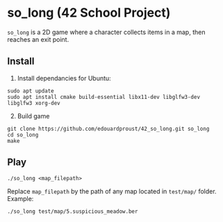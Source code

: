 # so_long (42 School Project)

`so_long` is a 2D game where a character collects items in a map, then reaches an exit point.

## Install

1. Install dependancies for Ubuntu: 
```
sudo apt update
sudo apt install cmake build-essential libx11-dev libglfw3-dev libglfw3 xorg-dev
```

2. Build game
```
git clone https://github.com/edouardproust/42_so_long.git so_long
cd so_long
make
```

## Play
```
./so_long <map_filepath>
```
Replace `map_filepath` by the path of any map located in `test/map/` folder. Example:
```
./so_long test/map/5.suspicious_meadow.ber
```
